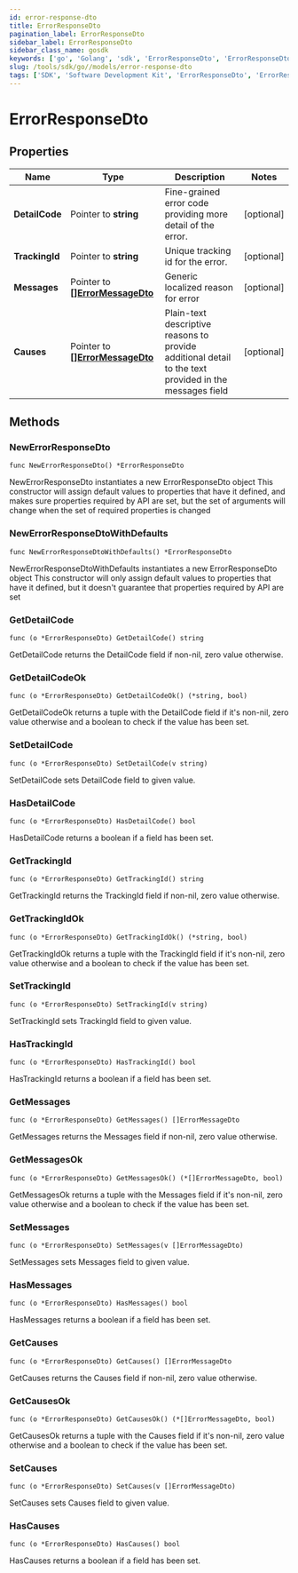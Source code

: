 ```yaml
---
id: error-response-dto
title: ErrorResponseDto
pagination_label: ErrorResponseDto
sidebar_label: ErrorResponseDto
sidebar_class_name: gosdk
keywords: ['go', 'Golang', 'sdk', 'ErrorResponseDto', 'ErrorResponseDto'] 
slug: /tools/sdk/go//models/error-response-dto
tags: ['SDK', 'Software Development Kit', 'ErrorResponseDto', 'ErrorResponseDto']
---
```


# ErrorResponseDto

## Properties

Name | Type | Description | Notes
------------ | ------------- | ------------- | -------------
**DetailCode** | Pointer to **string** | Fine-grained error code providing more detail of the error. | [optional] 
**TrackingId** | Pointer to **string** | Unique tracking id for the error. | [optional] 
**Messages** | Pointer to [**[]ErrorMessageDto**](error-message-dto) | Generic localized reason for error | [optional] 
**Causes** | Pointer to [**[]ErrorMessageDto**](error-message-dto) | Plain-text descriptive reasons to provide additional detail to the text provided in the messages field | [optional] 

## Methods

### NewErrorResponseDto

`func NewErrorResponseDto() *ErrorResponseDto`

NewErrorResponseDto instantiates a new ErrorResponseDto object
This constructor will assign default values to properties that have it defined,
and makes sure properties required by API are set, but the set of arguments
will change when the set of required properties is changed

### NewErrorResponseDtoWithDefaults

`func NewErrorResponseDtoWithDefaults() *ErrorResponseDto`

NewErrorResponseDtoWithDefaults instantiates a new ErrorResponseDto object
This constructor will only assign default values to properties that have it defined,
but it doesn't guarantee that properties required by API are set

### GetDetailCode

`func (o *ErrorResponseDto) GetDetailCode() string`

GetDetailCode returns the DetailCode field if non-nil, zero value otherwise.

### GetDetailCodeOk

`func (o *ErrorResponseDto) GetDetailCodeOk() (*string, bool)`

GetDetailCodeOk returns a tuple with the DetailCode field if it's non-nil, zero value otherwise
and a boolean to check if the value has been set.

### SetDetailCode

`func (o *ErrorResponseDto) SetDetailCode(v string)`

SetDetailCode sets DetailCode field to given value.

### HasDetailCode

`func (o *ErrorResponseDto) HasDetailCode() bool`

HasDetailCode returns a boolean if a field has been set.

### GetTrackingId

`func (o *ErrorResponseDto) GetTrackingId() string`

GetTrackingId returns the TrackingId field if non-nil, zero value otherwise.

### GetTrackingIdOk

`func (o *ErrorResponseDto) GetTrackingIdOk() (*string, bool)`

GetTrackingIdOk returns a tuple with the TrackingId field if it's non-nil, zero value otherwise
and a boolean to check if the value has been set.

### SetTrackingId

`func (o *ErrorResponseDto) SetTrackingId(v string)`

SetTrackingId sets TrackingId field to given value.

### HasTrackingId

`func (o *ErrorResponseDto) HasTrackingId() bool`

HasTrackingId returns a boolean if a field has been set.

### GetMessages

`func (o *ErrorResponseDto) GetMessages() []ErrorMessageDto`

GetMessages returns the Messages field if non-nil, zero value otherwise.

### GetMessagesOk

`func (o *ErrorResponseDto) GetMessagesOk() (*[]ErrorMessageDto, bool)`

GetMessagesOk returns a tuple with the Messages field if it's non-nil, zero value otherwise
and a boolean to check if the value has been set.

### SetMessages

`func (o *ErrorResponseDto) SetMessages(v []ErrorMessageDto)`

SetMessages sets Messages field to given value.

### HasMessages

`func (o *ErrorResponseDto) HasMessages() bool`

HasMessages returns a boolean if a field has been set.

### GetCauses

`func (o *ErrorResponseDto) GetCauses() []ErrorMessageDto`

GetCauses returns the Causes field if non-nil, zero value otherwise.

### GetCausesOk

`func (o *ErrorResponseDto) GetCausesOk() (*[]ErrorMessageDto, bool)`

GetCausesOk returns a tuple with the Causes field if it's non-nil, zero value otherwise
and a boolean to check if the value has been set.

### SetCauses

`func (o *ErrorResponseDto) SetCauses(v []ErrorMessageDto)`

SetCauses sets Causes field to given value.

### HasCauses

`func (o *ErrorResponseDto) HasCauses() bool`

HasCauses returns a boolean if a field has been set.


